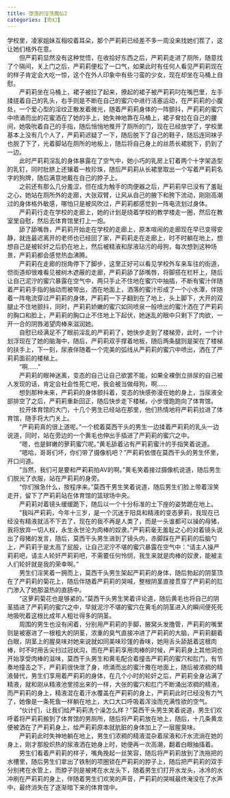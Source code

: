 ```yaml
---
title: 堕落的淫荡魔仙2
categories: [奇幻]
---
```


学校里，凌家姐妹互相咬着耳朵，那个严莉莉已经差不多一周没来找她们茬了，这让她们格外在意。<br>　　但严莉莉显然没有这种觉悟，在收拾好东西之后，严莉莉走进了厕所，随意找了个隔间，关上门之后，严莉莉便松了一口气，如果此时有任何人看见严莉莉现在的样子肯定会大吃一惊，这个在外人印象中有些刁蛮的少女，现在却坐在马桶上自慰。<br>　　严莉莉坐在马桶上，裙子被拉了起来，撩起的裙子被严莉莉叼在嘴巴里，左手揉搓着自己的乳头，右手则是不断在自己的蜜穴中进行活塞运动，在严莉莉的小腹处，一个爱心型的淫纹正散发着微光，随着严莉莉身体的一阵颤抖，严莉莉的蜜穴中喷涌而出的花蜜洒在了她的手上，她失神地靠在马桶上，裙子耷拉在自己的腰间，她吸吮着自己的手指，随后悄悄地推开了厕所的门，现在已经放学了，学校里基本上没有几个人了，严莉莉迟疑了一下，随后脱下了自己的鞋子，随后连同袜子也脱了下了，光着脚站在厕所的地板上，随后将自己身上的丝质长裙脱下，扔到了一边。<br>　　此时严莉莉淫乱的身体暴露在了空气中，她小巧的乳房上钉着两个十字架造型的乳钉，同时肚脐上还镶着一枚珍珠，随后严莉莉从长裙里取出一个写着严莉莉名字的狗牌，随后满意地戴在自己的脖子上。<br>　　之前还有那么几分羞涩，但在成为触手的肉便器之后，严莉莉早已没有了羞耻之心，她站在厕所外的走廊，大张双臂，让风从自己的腋下和胯下流动，刚刚高潮过的身体格外敏感，哪怕只是被风吹过，严莉莉都感觉到一阵电流划过身体。<br>　　严莉莉行走在学校的走廊上，她的计划是绕着学校的教学楼走一圈，然后在教室里自慰，然后去体育馆里打上一炮。<br>　　舔了舔嘴唇，严莉莉开始走在学校的走廊上，原本喧闹的走廊现在早已变得安静，就连最迟离开的老师也已经回了家，严莉莉走在走廊上，时不时躺在地上，想想自己是被轮奸之后扔在地上，然后被精液和尿液玷污的母狗，每次想到这种场景，严莉莉都会感觉热血沸腾。<br>　　严莉莉在走廊的拐角停下了脚步，这里正好可以看见学校外车来车往的街道，但街道却很难看见被树木遮蔽的走廊，严莉莉舔了舔嘴唇，将脚搭在栏杆上，随后让自己泥泞的蜜穴暴露在空气中，两只手止不住地在蜜穴中抽插，不断有蜜汁伴随着严莉莉手指的抽动而被带出，洒在地面上，洒落的蜜汁形成了一个小水潭，伴随着一阵电流穿过严莉莉的身体，严莉莉一下子翻到在了地上，头上脚下，大开的双腿止不住地颤抖，同时，严莉莉娇嫩的蜜穴如同喷泉一般喷出的蜜汁洒在了严莉莉的胸口和脸上，严莉莉的胸口止不住地上下起伏，她迷乱的眼中只剩下了肉欲，一开一合的阴唇渴望肉棒来滋润她。<br>　　自慰已经满足不了眼前淫乱的严莉莉了，她快步走到了楼梯旁，此时，一个计划浮现在了她的脑海中，随后，严莉莉双手撑着地板，随后两条腿则是架在了楼梯的扶手上，下一刻，尿液伴随着一个完美的弧线从严莉莉的蜜穴中喷出，洒在了严莉莉面前的楼梯上。<br>　　“啊……”<br>　　严莉莉的眼神迷离，变态的自己让自己欲罢不能，如果全裸倒立排尿的自己被人发现的话，肯定会社会性死亡吧，我会被当做母狗，啊……<br>　　想到那种未来，严莉莉的身体颤抖着，变态的快感弥漫在她的身上，当尿液全部排空了之后，严莉莉重新回正，随后快步走下楼梯，小步慢跑跑向了体育馆。<br>　　拉开体育馆的大门，十几个男生已经站在那里，他们热情地将严莉莉拉进了体育馆，随手将大门关上。<br>　　“严莉莉真的很上道呢。”一个梳着莫西干头的男生一边揉着严莉莉的乳头一边说道，同时，站在旁边的一个黄毛也伸出手插进了严莉莉的蜜穴之中。<br>　　“嗯，也是鲜嫩的萝莉蜜穴呢。”黄毛舔着沾有严莉莉蜜汁的手指笑着说道。<br>　　“嗯哈，哥哥们坏，你们带了摄像机吧？”严莉莉依偎在莫西干头的男生怀里，开口问道。<br>　　“当然，我们可是要和严莉莉拍AV的啊。”黄毛笑着接过摄像机说道，随后男生们脱光了衣服，站在严莉莉的身旁。<br>　　“你们猴急什么，按程序来。”莫西干男生笑着说道，随后男生们脸上带着淫笑走开，留下了严莉莉站在体育馆的篮球场中央。<br>　　严莉莉对着镜头缓缓跪下，随后以一个十分标准的土下座的姿势跪在地上。<br>　　“我叫严莉莉，今年十三岁，是一个沉迷于阳具和精液的变态萝莉，我现在已经没有精液就活不下去了，现在的我不再是人类了，而是一头谁都可以操的母猪，我将放弃一切人权，永生永世沦为肉棒的奴隶。”严莉莉毫无羞耻之心的对着镜头说出了母猪的发言，随后，莫西干头男生进到了镜头内，赤脚踩在严莉莉的后脑勺上，严莉莉于是太高了屁股，让自己泥泞不堪的蜜穴暴露在空气中：“请主人操严莉莉吧，请主人轮奸严莉莉吧，不需要任何怜悯，我生来就是肉棒的奴隶，能被主人们轮奸就是我的荣幸啊。”<br>　　男生们淫笑着一拥而上，莫西干头男生架起严莉莉的身体，随后勃起的阴茎顶在了严莉莉的菊花上，随后伴随着严莉莉的哭喊，整根阴茎直接贯穿了严莉莉的肛门渗入了她那温热的直肠中。<br>　　“这萝莉菊花也是够紧的。”莫西干头男生笑着评论道，随后黄毛也将自己的阴茎插进了严莉莉的蜜穴之中，早就泥泞不堪的蜜穴在黄毛的阴茎进入的瞬间便死死地吸吮着这根比成年人粗壮得多的阴茎。<br>　　周围的男生也没有闲着，分别用严莉莉的手脚，腋窝头发撸管，严莉莉的嘴里则是被塞进了一根粗大的阴茎，浓重的臭气直接冲进了严莉莉的大脑，严莉莉翻着白眼，阴茎上的腥臭味对她来说就如同美味珍馐的香味，她用舌头舔舐着这根肉棒，时不时用舌尖扫过冠状沟，而在严莉莉享用肉棒的时候，严莉莉身上其他洞也开始享受肉棒的滋味，莫西干头男生和黄毛配合着撞击严莉莉的蜜穴和肛门，有节奏地撞击之下，严莉莉很快泄了身，喷涌而出的蜜汁撒在地面上，随后被浓稠的精液替代，男生们享用着严莉莉的身体，在几个小时的轮奸之后，严莉莉全身沾满了精液，就和刚从精液池里捞出来的一样，大张的蜜穴和肛门不断涌出浓稠的精液，而严莉莉的身上，精液混在着汗水覆盖在严莉莉的身上，严莉莉此时已经没有力气了，她像是一条死鱼一样躺在地上，大口大口呼吸着浑浊而充满性欲的空气。<br>　　“伙计们，让我们给严莉莉洗个澡怎么样？”莫西干头男生笑着说道，男生们欢呼着将严莉莉搬到了体育馆的男厕所，随后将严莉莉放在地上，随后，十几条黄龙便被洒在了严莉莉身上，给严莉莉原本就肮脏的身体加上了一层腥臭味。<br>　　严莉莉此时失神地躺在地上，男生们浓稠的精液混杂着尿液和汗水流淌在她的身上，刚才那股炽热的尿液洒在她身上时，她便再一次高潮，翻着白眼抽搐着。<br>　　男生们看着严莉莉的样子，嘴角挽起一丝笑容，随后将严莉莉放到了洗拖把的水槽里，随后男生们拿出了铁制的项圈锁在严莉莉的脖子上，随后把严莉莉的双手分别拷在水管上，而脖子则是被拷在水龙头下，随着男生们打开水龙头，冰冷的水冲刷在严莉莉的身上，伴随着男生们欢笑的声音，严莉莉的哭喊最终淹没在了水声中，最终消失在了逐渐暗下来的体育馆中。